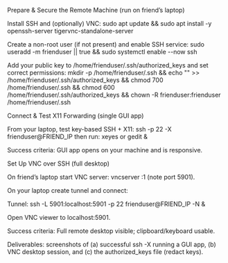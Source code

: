 Prepare & Secure the Remote Machine (run on friend’s laptop)

Install SSH and (optionally) VNC: sudo apt update && sudo apt install -y openssh-server tigervnc-standalone-server

Create a non-root user (if not present) and enable SSH service: sudo useradd -m frienduser || true && sudo systemctl enable --now ssh

Add your public key to /home/frienduser/.ssh/authorized_keys and set correct permissions:
mkdir -p /home/frienduser/.ssh && echo "<your-pubkey>" >> /home/frienduser/.ssh/authorized_keys && chmod 700 /home/frienduser/.ssh && chmod 600 /home/frienduser/.ssh/authorized_keys && chown -R frienduser:frienduser /home/frienduser/.ssh

Connect & Test X11 Forwarding (single GUI app)

From your laptop, test key-based SSH + X11:
ssh -p 22 -X frienduser@FRIEND_IP
then run: xeyes or gedit &

Success criteria: GUI app opens on your machine and is responsive.

Set Up VNC over SSH (full desktop)

On friend’s laptop start VNC server: vncserver :1 (note port 5901).

On your laptop create tunnel and connect:

Tunnel: ssh -L 5901:localhost:5901 -p 22 frienduser@FRIEND_IP -N &

Open VNC viewer to localhost:5901.

Success criteria: Full remote desktop visible; clipboard/keyboard usable.

Deliverables: screenshots of (a) successful ssh -X running a GUI app, (b) VNC desktop session, and (c) the authorized_keys file (redact keys).
